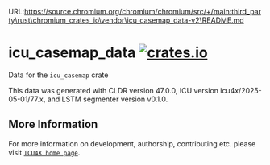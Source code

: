 URL:https://source.chromium.org/chromium/chromium/src/+/main:third_party\rust\chromium_crates_io\vendor\icu_casemap_data-v2\README.md
# icu_casemap_data [![crates.io](https://img.shields.io/crates/v/icu_casemap_data)](https://crates.io/crates/icu_casemap_data)

<!-- cargo-rdme start -->

Data for the `icu_casemap` crate

This data was generated with CLDR version 47.0.0, ICU version icu4x/2025-05-01/77.x, and
LSTM segmenter version v0.1.0.

<!-- cargo-rdme end -->

## More Information

For more information on development, authorship, contributing etc. please visit [`ICU4X home page`](https://github.com/unicode-org/icu4x).
